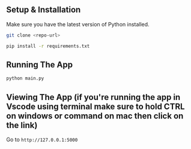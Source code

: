 ## Setup & Installation

Make sure you have the latest version of Python installed.

```bash
git clone <repo-url>
```

```bash
pip install -r requirements.txt
```

## Running The App

```bash
python main.py
```

## Viewing The App (if you're running the app in Vscode using terminal make sure to hold CTRL on windows or command on mac then click on the link)

Go to `http://127.0.0.1:5000`
